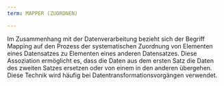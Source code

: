 ```yaml
---
term: MAPPER (ZUORDNEN)

---
```

Im Zusammenhang mit der Datenverarbeitung bezieht sich der Begriff Mapping auf den Prozess der systematischen Zuordnung von Elementen eines Datensatzes zu Elementen eines anderen Datensatzes. Diese Assoziation ermöglicht es, dass die Daten aus dem ersten Satz die Daten des zweiten Satzes ersetzen oder von einem in den anderen übergehen. Diese Technik wird häufig bei Datentransformationsvorgängen verwendet.